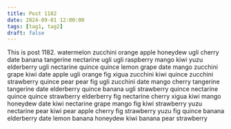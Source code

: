 ```yaml
---
title: Post 1182
date: 2024-09-01 12:00:00
tags: [tag1, tag2]
draft: false
---
```

This is post 1182.
watermelon
zucchini
orange
apple
honeydew
ugli
cherry
date
banana
tangerine
nectarine
ugli
ugli
raspberry
mango
kiwi
yuzu
elderberry
ugli
nectarine
quince
quince
lemon
grape
date
mango
zucchini
grape
kiwi
date
apple
ugli
orange
fig
xigua
zucchini
kiwi
quince
zucchini
strawberry
quince
pear
pear
fig
ugli
zucchini
date
mango
cherry
tangerine
tangerine
date
elderberry
quince
banana
ugli
strawberry
quince
nectarine
quince
quince
strawberry
elderberry
fig
nectarine
cherry
xigua
kiwi
mango
honeydew
date
kiwi
nectarine
grape
mango
fig
kiwi
strawberry
yuzu
nectarine
pear
kiwi
pear
apple
cherry
fig
strawberry
yuzu
fig
quince
banana
elderberry
date
lemon
banana
honeydew
kiwi
banana
pear
strawberry

